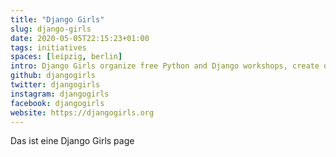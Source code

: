```yaml
---
title: "Django Girls"
slug: django-girls
date: 2020-05-05T22:15:23+01:00
tags: initiatives
spaces: [leipzig, berlin]
intro: Django Girls organize free Python and Django workshops, create open sourced online tutorials and curate amazing first experiences with technology.
github: djangogirls
twitter: djangogirls
instagram: djangogirls
facebook: djangogirls
website: https://djangogirls.org
---
```


Das ist eine Django Girls page
